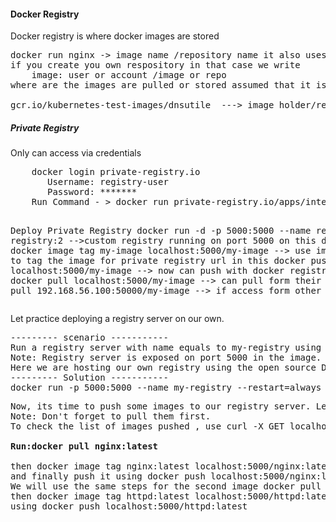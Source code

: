 <h4>Docker Registry</h4>

Docker registry is where docker images are stored 
<pre>
docker run nginx -> image name /repository name it also uses nginx/nginx
if you create you own respository in that case we write
    image: user or account /image or repo
where are the images are pulled or stored assumed that it is in dockerhub

gcr.io/kubernetes-test-images/dnsutile  ---> image holder/registry
</pre>

<h5>Private Registry</h5>
    Only can access via credentials
<pre>
    docker login private-registry.io
       Username: registry-user
       Password: *******
    Run Command - > docker run private-registry.io/apps/internal-app

Deploy Private Registry
 docker run -d -p 5000:5000 --name registry registry:2  -->custom registry running on port 5000 on this dockerhost
 docker image tag my-image localhost:5000/my-image  --> use image tag to tag the image for private registry url in this
 docker push localhost:5000/my-image -->  now can push with docker registry detail
 docker pull localhost:5000/my-image --> can pull form their
 docker pull 192.168.56.100:50000/my-image --> if access form other laptop
</pre>


Let practice deploying a registry server on our own.
<pre>
--------- scenario -----------
Run a registry server with name equals to my-registry using registry:2 image with host port set to 5000, and restart policy set to always.
Note: Registry server is exposed on port 5000 in the image.
Here we are hosting our own registry using the open source Docker Registry.
--------- Solution -----------
docker run -p 5000:5000 --name my-registry --restart=always registry:2
</pre>

<pre>
Now, its time to push some images to our registry server. Let's push two images for now .i.e. nginx:latest and httpd:latest.
Note: Don't forget to pull them first.
To check the list of images pushed , use curl -X GET localhost:5000/v2/_catalog

<b>Run:docker pull nginx:latest </b>

then docker image tag nginx:latest localhost:5000/nginx:latest 
and finally push it using docker push localhost:5000/nginx:latest.
We will use the same steps for the second image docker pull httpd:latest and 
then docker image tag httpd:latest localhost:5000/httpd:latest and finally push it 
using docker push localhost:5000/httpd:latest
</pre>

